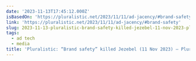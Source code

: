 ```yaml
---
date: '2023-11-13T17:45:12.000Z'
isBasedOn: 'https://pluralistic.net/2023/11/11/ad-jacency/#brand-safety'
link: 'https://pluralistic.net/2023/11/11/ad-jacency/#brand-safety'
slug: 2023-11-13-pluralistic-brand-safety-killed-jezebel-11-nov-2023-pluralistic-dai
tags:
  - ad tech
  - media
title: 'Pluralistic: “Brand safety” killed Jezebel (11 Nov 2023) – Pluralistic: Dai'
---
```


